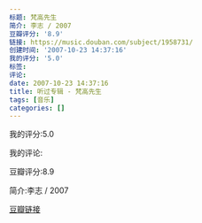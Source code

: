 ```yaml
---
标题: 梵高先生
简介: 李志 / 2007
豆瓣评分: '8.9'
链接: https://music.douban.com/subject/1958731/
创建时间: '2007-10-23 14:37:16'
我的评分: '5.0'
标签:
评论:
date: 2007-10-23 14:37:16
title: 听过专辑 - 梵高先生
tags: [音乐]
categories: []
---
```


我的评分:5.0

我的评论:

豆瓣评分:8.9

简介:李志 / 2007

[豆瓣链接](https://music.douban.com/subject/1958731/)

